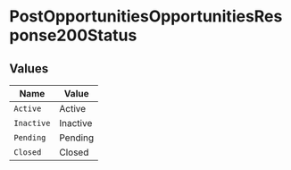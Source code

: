 # PostOpportunitiesOpportunitiesResponse200Status


## Values

| Name       | Value      |
| ---------- | ---------- |
| `Active`   | Active     |
| `Inactive` | Inactive   |
| `Pending`  | Pending    |
| `Closed`   | Closed     |